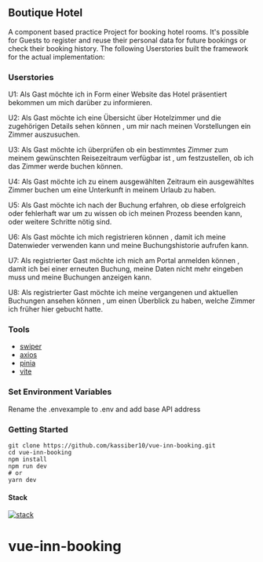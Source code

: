 ## Boutique Hotel
A component based practice Project for booking hotel rooms. It's possible for Guests to register and reuse their personal data for future bookings or check their booking history. The following Userstories built the framework for the actual implementation:

### Userstories
U1: Als Gast möchte ich in Form einer Website das Hotel präsentiert bekommen um mich darüber zu informieren.

U2: Als Gast möchte ich eine Übersicht über Hotelzimmer und die zugehörigen Details sehen können , um mir nach meinen Vorstellungen ein Zimmer auszusuchen.

U3: Als Gast möchte ich überprüfen ob ein bestimmtes Zimmer zum meinem gewünschten Reisezeitraum verfügbar ist , um festzustellen, ob ich das Zimmer werde buchen können.

U4: Als Gast möchte ich zu einem ausgewählten Zeitraum ein ausgewähltes Zimmer buchen um eine Unterkunft in meinem Urlaub zu haben.

U5: Als Gast möchte ich nach der Buchung erfahren, ob diese erfolgreich oder fehlerhaft war um zu wissen ob ich meinen Prozess beenden kann, oder weitere Schritte nötig sind.

U6: Als Gast möchte ich mich registrieren können , damit ich meine Datenwieder verwenden kann und meine Buchungshistorie aufrufen kann.

U7: Als registrierter Gast möchte ich mich am Portal anmelden können , damit ich bei einer erneuten Buchung, meine Daten nicht mehr eingeben muss und meine Buchungen anzeigen kann.

U8: Als registrierter Gast möchte ich meine vergangenen und aktuellen Buchungen ansehen können , um einen Überblick zu haben, welche Zimmer ich früher hier gebucht hatte.

### Tools

- [swiper](https://swiperjs.com/)
- [axios](https://axios-http.com/docs/intro)
- [pinia](https://pinia.vuejs.org/)
- [vite](https://vitejs.dev/)


### Set Environment Variables

Rename the .envexample to .env and add base API address

### Getting Started

```
git clone https://github.com/kassiber10/vue-inn-booking.git
cd vue-inn-booking
npm install
npm run dev
# or
yarn dev
```

#### Stack
[![stack](https://skillicons.dev/icons?i=vue,vite,vscode,git)](https://skillicons.dev)

# vue-inn-booking
